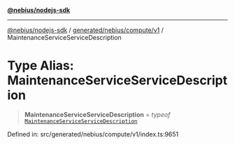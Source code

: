[**@nebius/nodejs-sdk**](../../../../../README.md)

---

[@nebius/nodejs-sdk](../../../../../README.md) / [generated/nebius/compute/v1](../README.md) / MaintenanceServiceServiceDescription

# Type Alias: MaintenanceServiceServiceDescription

> **MaintenanceServiceServiceDescription** = _typeof_ [`MaintenanceServiceServiceDescription`](../variables/MaintenanceServiceServiceDescription.md)

Defined in: src/generated/nebius/compute/v1/index.ts:9651
